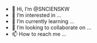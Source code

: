 - 👋 Hi, I’m @SNCIENSKW
- 👀 I’m interested in ...
- 🌱 I’m currently learning ...
- 💞️ I’m looking to collaborate on ...
- 📫 How to reach me ...

<!---
SNCIENSKW/SNCIENSKW is a ✨ special ✨ repository because its `README.md` (this file) appears on your GitHub profile.
You can click the Preview link to take a look at your changes.
--->
